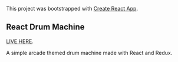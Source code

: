 This project was bootstrapped with [Create React App](https://github.com/facebook/create-react-app).

## React Drum Machine

[LIVE HERE](https://nomrik.github.io/react-drum-machine).

A simple arcade themed drum machine made with React and Redux.
